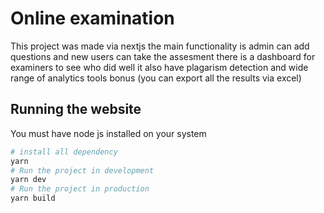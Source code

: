 # Online examination

This project was made via nextjs the main functionality is admin can add questions and new users can take the assesment there is a dashboard for examiners to see who did well it also have plagarism detection and wide range of analytics tools bonus (you can export all the results via excel)

## Running the website 

You must have node js installed on your system

```bash
# install all dependency  
yarn
# Run the project in development 
yarn dev
# Run the project in production 
yarn build
```
